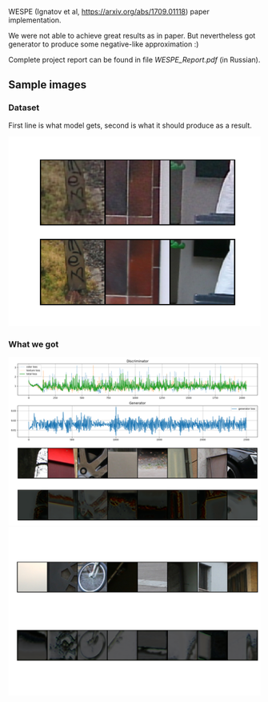 WESPE (Ignatov et al, https://arxiv.org/abs/1709.01118) paper implementation.

We were not able to achieve great results as in paper. But nevertheless got generator to produce some negative-like approximation :)

Complete project report can be found in file *WESPE_Report.pdf* (in Russian).

## Sample images

### Dataset

First line is what model gets, second is what it should produce as a result.

![Training data](https://github.com/sanityseeker/wespe/blob/d3b91d95fbf8b6cef0af82e4252ca2a952822ab0/samples/dataset_samples.png)

### What we got

![Training procedure](https://github.com/sanityseeker/wespe/blob/d3b91d95fbf8b6cef0af82e4252ca2a952822ab0/samples/balancing_training.png)
![More results](https://github.com/sanityseeker/wespe/blob/d3b91d95fbf8b6cef0af82e4252ca2a952822ab0/samples/sample_result.png)
